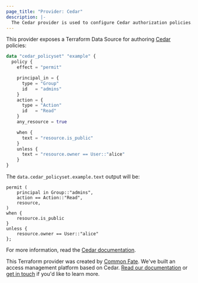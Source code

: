 ```yaml
---
page_title: "Provider: Cedar"
description: |-
  The Cedar provider is used to configure Cedar authorization policies.
---
```


This provider exposes a Terraform Data Source for authoring [Cedar](https://cedarpolicy.com) policies:

```terraform
data "cedar_policyset" "example" {
  policy {
    effect = "permit"

    principal_in = {
      type = "Group"
      id   = "admins"
    }
    action = {
      type = "Action"
      id   = "Read"
    }
    any_resource = true

    when {
      text = "resource.is_public"
    }
    unless {
      text = "resource.owner == User::"alice"
    }
}
```

The `data.cedar_policyset.example.text` output will be:

```
permit (
    principal in Group::"admins",
    action == Action::"Read",
    resource,
)
when {
    resource.is_public
}
unless {
    resource.owner == User::"alice"
};
```

For more information, read the [Cedar documentation](https://docs.cedarpolicy.com).

This Terraform provider was created by [Common Fate](https://commonfate.io). We've built an access management platform based on Cedar. [Read our documentation](https://docs.commonfate.io) or [get in touch](mailto:hello@commonfate.io) if you'd like to learn more.
